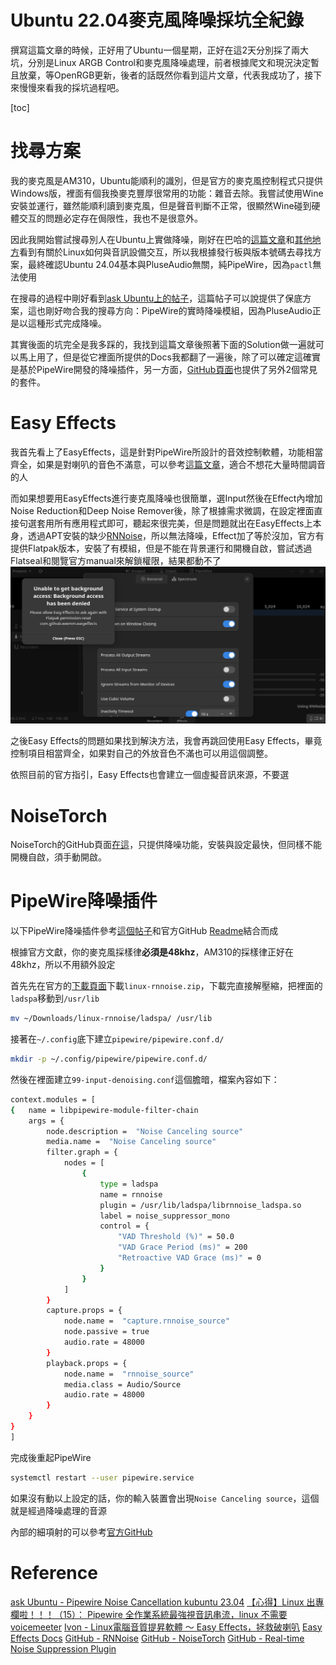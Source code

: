 # Ubuntu 22.04麥克風降噪採坑全紀錄
撰寫這篇文章的時候，正好用了Ubuntu一個星期，正好在這2天分別採了兩大坑，分別是Linux ARGB Control和麥克風降噪處理，前者根據爬文和現況決定暫且放棄，等OpenRGB更新，後者的話既然你看到這片文章，代表我成功了，接下來慢慢來看我的採坑過程吧。

[toc]

# 找尋方案
我的麥克風是AM310，Ubuntu能順利的識別，但是官方的麥克風控制程式只提供Windows版，裡面有個我換麥克豐厚很常用的功能：雜音去除。我嘗試使用Wine安裝並運行，雖然能順利讀到麥克風，但是聲音判斷不正常，很顯然Wine碰到硬體交互的問題必定存在侷限性，我也不是很意外。

因此我開始嘗試搜尋別人在Ubuntu上實做降噪，剛好在巴哈的[這篇文章](https://forum.gamer.com.tw/C.php?bsn=60030&snA=632795)和[其他地方](https://yuehhua.github.io/2020/09/06/linux-system-noise-cancellation/)看到有關於Linux如何與音訊設備交互，所以我根據發行板與版本號碼去尋找方案，最終確認Ubuntu 24.04基本與PluseAudio無關，純PipeWire，因為`pactl`無法使用

在搜尋的過程中剛好看到[ask Ubuntu上的帖子](https://askubuntu.com/questions/1464667/pipewire-noise-cancellation-kubuntu-23-04)，這篇帖子可以說提供了保底方案，這也剛好吻合我的搜尋方向：PipeWire的實時降噪模組，因為PluseAudio正是以這種形式完成降噪。

其實後面的坑完全是我多踩的，我找到這篇文章後照著下面的Solution做一遍就可以馬上用了，但是從它裡面所提供的Docs我都翻了一遍後，除了可以確定這確實是基於PipeWire開發的降噪插件，另一方面，[GitHub頁面](https://github.com/werman/noise-suppression-for-voice)也提供了另外2個常見的套件。

# Easy Effects
我首先看上了EasyEffects，這是針對PipeWire所設計的音效控制軟體，功能相當齊全，如果是對喇叭的音色不滿意，可以參考[這篇文章](https://ivonblog.com/posts/linux-easyeffects/)，適合不想花大量時間調音的人

而如果想要用EasyEffects進行麥克風降噪也很簡單，選Input然後在Effect內增加Noise Reduction和Deep Noise Remover後，除了根據需求微調，在設定裡面直接句選套用所有應用程式即可，聽起來很完美，但是問題就出在EasyEffects上本身，透過APT安裝的缺少[RNNoise](https://github.com/xiph/rnnoise)，所以無法降噪，Effect加了等於沒加，官方有提供Flatpak版本，安裝了有模組，但是不能在背景運行和開機自啟，嘗試透過Flatseal和閱覽官方manual來解鎖權限，結果都動不了![Pictures/Easy_Effects_background_failed](../Pictures/Easy_Effects_background_failed.png)

之後Easy Effects的問題如果找到解決方法，我會再跳回使用Easy Effects，畢竟控制項目相當齊全，如果對自己的外放音色不滿也可以用這個調整。

依照目前的官方指引，Easy Effects也會建立一個虛擬音訊來源，不要選

# NoiseTorch
NoiseTorch的GitHub頁面[在這](https://github.com/noisetorch/NoiseTorch)，只提供降噪功能，安裝與設定最快，但同樣不能開機自啟，須手動開啟。

# PipeWire降噪插件
以下PipeWire降噪插件參考[這個帖子](https://askubuntu.com/questions/1464667/pipewire-noise-cancellation-kubuntu-23-04)和官方GitHub [Readme](https://github.com/werman/noise-suppression-for-voice?tab=readme-ov-file)結合而成

根據官方文獻，你的麥克風採樣律**必須是48khz**，AM310的採樣律正好在48khz，所以不用額外設定

首先先在官方的[下載頁面](https://github.com/werman/noise-suppression-for-voice/releases)下載`linux-rnnoise.zip`，下載完直接解壓縮，把裡面的`ladspa`移動到`/usr/lib`
```bash
mv ~/Downloads/linux-rnnoise/ladspa/ /usr/lib
```

接著在`~/.config`底下建立`pipewire/pipewire.conf.d/`
```bash
mkdir -p ~/.config/pipewire/pipewire.conf.d/
```

然後在裡面建立`99-input-denoising.conf`這個膽暗，檔案內容如下：
```bash
context.modules = [
{   name = libpipewire-module-filter-chain
    args = {
        node.description =  "Noise Canceling source"
        media.name =  "Noise Canceling source"
        filter.graph = {
            nodes = [
                {
                    type = ladspa
                    name = rnnoise
                    plugin = /usr/lib/ladspa/librnnoise_ladspa.so
                    label = noise_suppressor_mono
                    control = {
                        "VAD Threshold (%)" = 50.0
                        "VAD Grace Period (ms)" = 200
                        "Retroactive VAD Grace (ms)" = 0
                    }
                }
            ]
        }
        capture.props = {
            node.name =  "capture.rnnoise_source"
            node.passive = true
            audio.rate = 48000
        }
        playback.props = {
            node.name =  "rnnoise_source"
            media.class = Audio/Source
            audio.rate = 48000
        }
    }
}
]
```

完成後重起PipeWire
```bash
systemctl restart --user pipewire.service
```

如果沒有動以上設定的話，你的輸入裝置會出現`Noise Canceling source`，這個就是經過降噪處理的音源

內部的細項射的可以參考[官方GitHub](https://github.com/werman/noise-suppression-for-voice?tab=readme-ov-file)

# Reference
[ask Ubuntu - Pipewire Noise Cancellation kubuntu 23.04](https://askubuntu.com/questions/1464667/pipewire-noise-cancellation-kubuntu-23-04)
[【心得】Linux 出專欄啦！！！（15）： Pipewire 全作業系統最強視音訊串流，linux 不需要voicemeeter](https://forum.gamer.com.tw/C.php?bsn=60030&snA=632795)
[Ivon - Linux電腦音質提昇軟體 ～ Easy Effects，拯救破喇叭](https://ivonblog.com/posts/linux-easyeffects/)
[Easy Effects Docs](https://wwmm.github.io/easyeffects/)
[GitHub - RNNoise](https://github.com/xiph/rnnoise)
[GitHub - NoiseTorch](https://github.com/noisetorch/NoiseTorch)
[GitHub - Real-time Noise Suppression Plugin](https://github.com/werman/noise-suppression-for-voice?tab=readme-ov-file)